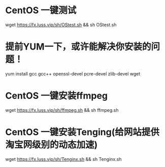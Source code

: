   # CentOS 一键测试
wget https://fx.luss.vip/sh/OStest.sh && sh OStest.sh
  # 提前YUM一下，或许能解决你安装的问题！
yum install gcc gcc++ openssl-devel pcre-devel zlib-devel wget
  # CentOS 一键安装ffmpeg
wget https://fx.luss.vip/sh/ffmpeg.sh && sh ffmpeg.sh
  # CentOS 一键安装Tenging(给网站提供淘宝网级别的动态加速)
wget https://fx.luss.vip/sh/Tenginx.sh && sh Tenginx.sh
